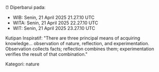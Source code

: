 ⏰ Diperbarui pada:
- WIB: Senin, 21 April 2025 21.27.10 UTC
- WITA: Senin, 21 April 2025 22.27.10 UTC
- WIT: Senin, 21 April 2025 23.27.10 UTC

Kutipan Inspiratif:
"There are three principal means of acquiring knowledge... observation of nature, reflection, and experimentation. Observation collects facts; reflection combines them; experimentation verifies the result of that combination."


Kategori: nature

